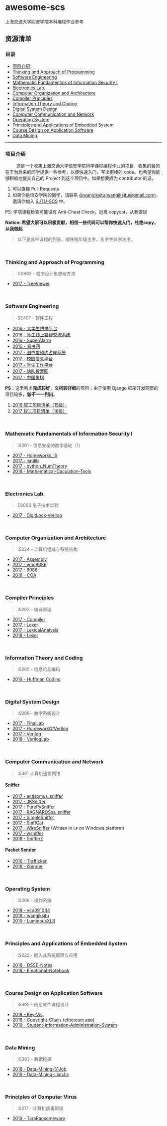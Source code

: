 # awesome-scs
上海交通大学网安学院本科编程作业参考


## 资源清单

### 目录

* [项目介绍](#项目介绍)
* [Thinking and Approach of Programming](#cs902)
* [Software Engineering](#se407)
* [Mathematic Fundamentals of Information Security I](#is201)
* [Electronics Lab.](#es003)
* [Computer Organization and Architecture](#is224)
* [Compiler Principles](#is203)
* [Information Theory and Coding](#is205)
* [Digital System Design](#is208)
* [Computer Communication and Network](#is301)
* [Operating System](#is206)
* [Principles and Applications of Embedded System](#is222)
* [Course Design on Application Software](#is305)
* [Data Mining](#is303)
---

<!--* [Principles of Computer Virus](#is217) -->

### 项目介绍

&emsp; &emsp; 这是一个收集上海交通大学信安学院同学课程编程作业的项目，收集的目的在于为后来的同学提供一些参考，以便快速入门，写出更棒的 code。也希望你能够积极地提交自己的 Project 到这个项目中。如果想要成为 contributor 的话，

1. 可以直接 Pull Requests
2. 如果你是信安学院的同学，请联系 [@wangjksjtu(wangjksjtu@gmail.com)](https://github.com/wangjksjtu)，邀请你加入 [SJTU-SCS](https://github.com/SJTU-SCS) 中。

PS: 学院课程检查可能设有 Anti-Cheat Check，远离 copycat，从我做起

**Notice: 希望大家可以积极贡献，相信一些代码可以帮你快速入门，杜绝copy，从我做起**

> 以下是各种课程的列表，顺序按年级主序，名字字典序次序。

&nbsp;

<a name="cs902"> </a>

### Thinking and Approach of Programming
> CS902 - 程序设计思想与方法

* [2017 - TreeViewer](https://github.com/JarryShaw/TreeViewer)

&nbsp;

<a name="se407"> </a>

### Software Engineering
> SE407 - 软件工程

* [2016 - 大学生拼拼平台](https://github.com/jeklen/PingPing)
* [2016 - 师生线上答疑交流系统](https://github.com/RAGNAROSaa/Q-A-online)
* [2016 - SuperAlarm](https://github.com/wangjksjtu/SuperAlarm)
* [2016 - 易书网](https://github.com/shenqili/Yishuwang)
* [2017 - 图书馆预约占座系统](https://github.com/SE407-2017/FinalProject-library-seats-reservation)
* [2017 - 校园信息平台](https://github.com/SE407-2017/campus-information-platform/)
* [2017 - 学生工作平台](https://github.com/SE407-2017/StudentJobManagement)
* [2017 - 站队投票网](https://github.com/SE407-2017/Taking-Sides)
* [2017 - 中国象棋](https://github.com/JiNianLuo/chessboard_Chinese-chess)

__PS__：这里列出**完成较好**，**文档较详细**的项目；由于使用 Django 框架开发网页的项目较多，__恕不一一列出__。

1. [2016 软工项目清单（15级）](https://github.com/mayinghua/SJTU_SoftwareEngineering/issues/36)
2. [2017 软工项目清单（16级）](https://github.com/SE407-2017)

&nbsp;

<a name="is201"> </a>

### Mathematic Fundamentals of Information Security I
> IS201 - 信息安全的数学基础（1）

* [2017 - Homeworks_IS](https://github.com/somecat1996/Homeworks_IS)
* [2017 - jsntlib](https://github.com/JarryShaw/jsntlib/tree/master)
* [2017 - python_NumTheory](https://github.com/wangjksjtu/python_NumTheory)
*  [2018 -  Mathematical-Caculation-Tools ](https://github.com/KuroChan1998/Mathematical-Caculation-Tools) 

&nbsp;

<a name="es003"> </a>

### Electronics Lab.
> ES003 电子技术实验

* [2017 - DigitLock-Verilog](https://github.com/JarryShaw/DigitLock-Verilog)

&nbsp;

<a name="is224"> </a>

### Computer Organization and Architecture
> IS224 - 计算机组成与系统结构

* [2017 - Assembly](https://github.com/wangjksjtu/IS-Assignments/tree/master/IS224)
* [2017 - emu8086](https://github.com/somecat1996/emu8086)
* [2017 - 8086](https://github.com/JarryShaw/8086)
* [2018 - COA](https://github.com/LuminousXLB/Homework_IS/tree/COA)

&nbsp;

<a name="is203"> </a>

### Compiler Principles
> IS203 - 编译原理

* [2017 - Compiler](https://github.com/JarryShaw/Compiler)
* [2017 - Lexer](https://github.com/wangjksjtu/IS-Assignments/tree/master/IS203)
* [2017 - LexicalAnalysis](https://github.com/somecat1996/LexicalAnalysis)
* [2018 - Lexer](https://github.com/LuminousXLB/Homework_IS/tree/cp)

&nbsp;

<a name="is205"> </a>

### Information Theory and Coding
> IS205 - 信息论与编码

* [2019 - Huffman Coding](https://github.com/pydxflwb/Huffman-Coding)

&nbsp;

<a name="is208"> </a>

### Digital System Design
> IS208 - 数字系统设计

* [2017 - FinalLab](https://github.com/wangjksjtu/IS-Assignments/tree/master/IS208)
* [2017 - HomeworkOfVerilog](https://github.com/somecat1996/HomeworkOfVerilog)
* [2017 - Verilog](https://github.com/JarryShaw/Verilog)
* [2018 - VerilogLab](https://github.com/LuminousXLB/Homework_IS/tree/dsd)

&nbsp;

<a name="is301"> </a>

### Computer Communication and Network
> IS301 计算机通信网络

#### Sniffer

* [2017 - antisomus_sniffer](https://github.com/AntiSomnus/sniffer)
* [2017 - JKSniffer](https://github.com/wangjksjtu/JKSniffer)
* [2017 - PurePySniffer](https://github.com/phyank/PurePySniffer)
* [2017 - RAGNAROSaa_sniffer](https://github.com/RAGNAROSaa/Sniffer)
* [2017 - SimpleSniffer](https://github.com/zqzqz/SimpleSniffer)
* [2017 - SniffCat](https://github.com/somecat1996/SniffCat)
* [2017 - WireSniffer](https://github.com/cpeggg/WireSniffer) (Written in `C#` on Windows platform)
* [2017 - wsniffer](https://github.com/waderwu/wsniffer)
* [2018 - SnifferZ](https://github.com/QingruZhang/SnifferZ)

#### Packet Sender

* [2016 - Trafficker](https://github.com/LyleMi/Trafficker)
* [2018 - iSender](https://github.com/Yuran-Zhao/iSender)


&nbsp;

<a name="is206"> </a>

### Operating System
> IS206 - 操作系统

* [2018 - ycq091044](https://github.com/ycq091044/Operating-System)
* [2018 - wangjksjtu](https://github.com/wangjksjtu/IS-Assignments/tree/master/IS206)
* [2019 - LuminousXLB](https://github.com/LuminousXLB/Lab_OS)

&nbsp;

<a name="is222"> </a>

### Principles and Applications of Embedded System
> IS222 - 嵌入式系统原理与应用

* [2018 - DSSE-Notes](https://github.com/wangjksjtu/DSSE-Notes)
* [2018 - Emotional-Notebook](https://github.com/zqzqz/notebook)

&nbsp;

<a name="is305"> </a>

### Course Design on Application Software
> IS305 - 应用软件课程设计

* [2018 - Key-Vis](https://github.com/RickFreemanCui/KeyVis)
* [2018 - Copyright-Chain-(ethereum app)](https://github.com/zqzqz/CR-chain)
* [2019 - Student-Information-Administration-System](https://github.com/KuroChan1998/Student-Information-Administration-System)

&nbsp;

<a name="is303"> </a>

### Data Mining
> IS303 - 数据挖掘

* [2018 - Data-Mining-51Job](https://github.com/wangjksjtu/Data-Mining-51Job)
* [2019 - Data-Mining-LianJia](https://github.com/QingruZhang/Data-Mining-LianJia-HousePrice-Prediction-Project)


&nbsp;

<a name="is217"> </a>

### Principles of Computer Virus
> IS217 - 计算机病毒原理

* [2019 - TaraRansomeware](https://github.com/LuminousXLB/TaraRansomeware)
